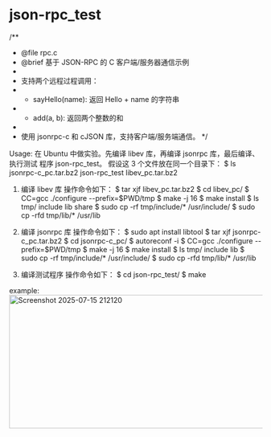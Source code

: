 # json-rpc_test
/**
 * @file rpc.c
 * @brief 基于 JSON-RPC 的 C 客户端/服务器通信示例
 *
 * 支持两个远程过程调用：
 * - sayHello(name): 返回 Hello + name 的字符串
 * - add(a, b): 返回两个整数的和
 *
 * 使用 jsonrpc-c 和 cJSON 库，支持客户端/服务端通信。
 */

Usage:
在 Ubuntu 中做实验。先编译 libev 库，再编译 jsonrpc 库，最后编译、执行测试
程序 json-rpc_test。
假设这 3 个文件放在同一个目录下：
$ ls
jsonrpc-c_pc.tar.bz2 json-rpc_test libev_pc.tar.bz2
<br>
1. 编译 libev 库
操作命令如下：
$ tar xjf libev_pc.tar.bz2
$ cd libev_pc/
$ CC=gcc ./configure --prefix=$PWD/tmp
$ make -j 16
$ make install
$ ls tmp/
include lib share
$ sudo cp -rf tmp/include/* /usr/include/
$ sudo cp -rfd tmp/lib/* /usr/lib

2. 编译 jsonrpc 库
操作命令如下：
$ sudo apt install libtool
$ tar xjf jsonrpc-c_pc.tar.bz2
$ cd jsonrpc-c_pc/
$ autoreconf -i
$ CC=gcc ./configure --prefix=$PWD/tmp
$ make -j 16
$ make install
$ ls tmp/
include lib
$ sudo cp -rf tmp/include/* /usr/include/
$ sudo cp -rfd tmp/lib/* /usr/lib

3. 编译测试程序
操作命令如下：
$ cd json-rpc_test/
$ make

example:
<img width="754" height="266" alt="Screenshot 2025-07-15 212120" src="https://github.com/user-attachments/assets/f86634b5-210b-40a2-b717-fe5871855477" />

